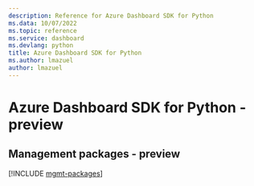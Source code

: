 ```yaml
---
description: Reference for Azure Dashboard SDK for Python
ms.data: 10/07/2022
ms.topic: reference
ms.service: dashboard
ms.devlang: python
title: Azure Dashboard SDK for Python
ms.author: lmazuel
author: lmazuel
---
```

# Azure Dashboard SDK for Python - preview

## Management packages - preview
[!INCLUDE [mgmt-packages](dashboard-mgmt-index.md)]